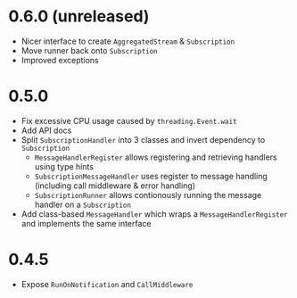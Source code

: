 # 0.6.0 (unreleased)

* Nicer interface to create `AggregatedStream` & `Subscription`
* Move runner back onto `Subscription`
* Improved exceptions

# 0.5.0

* Fix excessive CPU usage caused by `threading.Event.wait`
* Add API docs
* Split `SubscriptionHandler` into 3 classes and invert dependency to `Subscription`
    * `MessageHandlerRegister` allows registering and retrieving handlers using type hints
    * `SubscriptionMessageHandler` uses register to message handling (including call middleware & error handling)
    * `SubscriptionRunner` allows contionously running the message handler on a `Subscription`
* Add class-based `MessageHandler` which wraps a `MessageHandlerRegister` and
  implements the same interface


# 0.4.5

* Expose `RunOnNotification` and `CallMiddleware`
